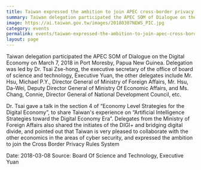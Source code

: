 ```yaml
---
title: Taiwan expressed the ambition to join APEC cross-border privacy rules for data controllers and processors
summary: Taiwan delegation participated the APEC SOM of Dialogue on the Digital Economy on March 7, 2018 in Port Moresby, Papua New Guinea.
image: https://ai.taiwan.gov.tw/images/20180307NEWS_PIC.jpg
category: events
permalink: events/taiwan-expressed-the-ambition-to-join-apec-cross-border-privacy-rules-for-data-controllers-and-processors/
layout: page
---
```

Taiwan delegation participated the APEC SOM of Dialogue on the Digital Economy on March 7, 2018 in Port Moresby, Papua New Guinea. Delegation was led by Dr. Tsai Zse-hong, the executive secretary of the office of board of science and technology, Executive Yuan, the other delegates include Mr. Hsu, Michael P.Y., Director General of Ministry of Foreign Affairs, Mr. Hsu, Da-Wei, Deputy Director General of Ministry Of Economic Affairs, and Ms. Chang, Connie, Director General of National Development Council, etc. 

Dr. Tsai gave a talk in the section 4 of “Economy Level Strategies for the Digital Economy”, to share Taiwan's experience on “Artificial Intelligence Strategies toward the Digital Economy Era”. Delegates from the Ministry of Foreign Affairs also shared the initiates of the DIGI+ and bridging digital divide, and pointed out that Taiwan is very pleased to collaborate with the other economics in the areas of cyber security, and expressed the ambition to join the Cross Border Privacy Rules System

Date: 2018-03-08
Source: Board Of Science and Technology, Executive Yuan
